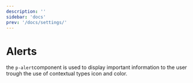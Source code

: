 ```yaml
---
description: ''
sidebar: 'docs'
prev: '/docs/settings/'
---
```


# Alerts

the `p-alert`component is used to display important information to the user trough the use of contextual types icon and color.